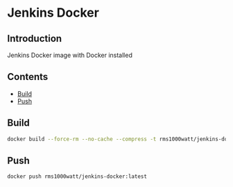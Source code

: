# Jenkins Docker

## Introduction

Jenkins Docker image with Docker installed

## Contents

- [Build](#build)
- [Push](#push)

## Build

```bash
docker build --force-rm --no-cache --compress -t rms1000watt/jenkins-docker:latest .
```

## Push

```bash
docker push rms1000watt/jenkins-docker:latest
```